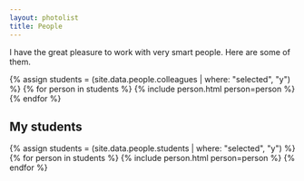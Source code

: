 ```yaml
---
layout: photolist
title: People
---
```



I have the great pleasure to work with very smart people.
Here are some of them.


{% assign students = (site.data.people.colleagues | where: "selected", "y") %}
{% for person in students %}
{% include person.html person=person %}
{% endfor %}


## My students

{% assign students = (site.data.people.students | where: "selected", "y") %}
{% for person in students %}
{% include person.html person=person %}
{% endfor %}
